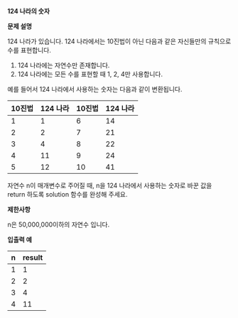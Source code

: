 **124 나라의 숫자**

**문제 설명**

124 나라가 있습니다. 124 나라에서는 10진법이 아닌 다음과 같은 자신들만의 규칙으로 수를 표현합니다.

1. 124 나라에는 자연수만 존재합니다.
2. 124 나라에는 모든 수를 표현할 때 1, 2, 4만 사용합니다.

예를 들어서 124 나라에서 사용하는 숫자는 다음과 같이 변환됩니다.

| 10진법 | 	124 나라 | 	10진법 | 	124 나라 |
|------|---------|-------|---------|
| 1    | 	1      | 	6    | 	14     |
| 2    | 	2      | 	7    | 	21     |
| 3    | 	4      | 	8    | 	22     |
| 4    | 	11     | 	9    | 	24     |
| 5    | 	12     | 	10   | 	41     |

자연수 n이 매개변수로 주어질 때, n을 124 나라에서 사용하는 숫자로 바꾼 값을 return 하도록 solution 함수를 완성해 주세요.

**제한사항**

n은 50,000,000이하의 자연수 입니다.

**입출력 예**

| n   | 	result |
|-----|---------|
| 1   | 	1      |
| 2   | 	2      |
| 3   | 	4      |
| 4   | 	11     |